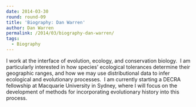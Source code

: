 ```yaml
---
date: 2014-03-30
round: round-09
title: 'Biography: Dan Warren'
author: Dan Warren
permalink: /2014/03/biography-dan-warren/
tags:
  - Biography
---
```

I work at the interface of evolution, ecology, and conservation biology.  I am particularly interested in how species&#8217; ecological tolerances determine their geographic ranges, and how we may use distributional data to infer ecological and evolutionary processes.  I am currently starting a DECRA fellowship at Macquarie University in Sydney, where I will focus on the development of methods for incorporating evolutionary history into this process.
